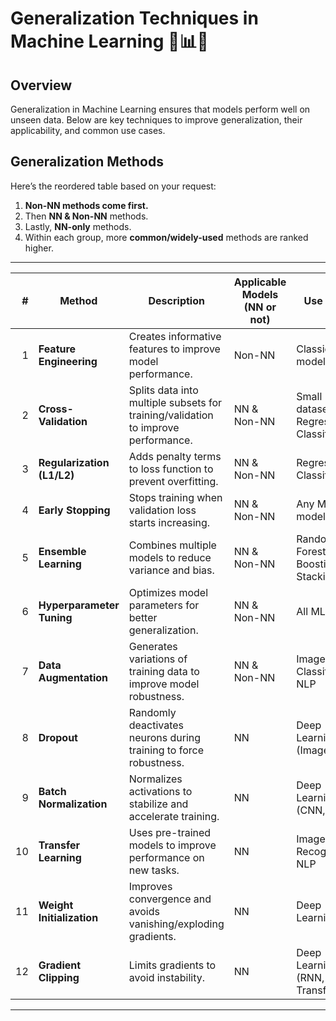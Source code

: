 # Generalization Techniques in Machine Learning 🎯📊✨

## Overview 
Generalization in Machine Learning ensures that models perform well on unseen data. Below are key techniques to improve generalization, their applicability, and common use cases.

## Generalization Methods 

Here’s the reordered table based on your request:

1. **Non-NN methods come first.**
2. Then **NN & Non-NN** methods.
3. Lastly, **NN-only** methods.
4. Within each group, more **common/widely-used** methods are ranked higher.

---

| **#** | **Method**                | **Description** | **Applicable Models (NN or not)** | **Use Cases** | **PyTorch Syntax** | **TensorFlow Syntax** |
|------:|---------------------------|-----------------|-----------------------------------|----------------|--------------------|------------------------|
| 1 | **Feature Engineering**   | Creates informative features to improve model performance. | Non-NN | Classical ML models | `sklearn.feature_selection.SelectKBest()` | `tf.feature_column.numeric_column()` |
| 2 | **Cross-Validation**      | Splits data into multiple subsets for training/validation to improve performance. | NN & Non-NN | Small datasets, Regression, Classification | `sklearn.model_selection.KFold(n_splits=5)` | `tf.data.experimental.sample_from_datasets()` |
| 3 | **Regularization (L1/L2)**| Adds penalty terms to loss function to prevent overfitting. | NN & Non-NN | Regression, Classification | `torch.nn.L1Loss()` / `torch.nn.MSELoss(weight_decay=0.01)` | `tf.keras.regularizers.l1(0.01)`, `tf.keras.regularizers.l2(0.01)` |
| 4 | **Early Stopping**        | Stops training when validation loss starts increasing. | NN & Non-NN | Any ML model | `torch.optim.lr_scheduler.ReduceLROnPlateau(optimizer, patience=5)` | `tf.keras.callbacks.EarlyStopping(patience=5)` |
| 5 | **Ensemble Learning**     | Combines multiple models to reduce variance and bias. | NN & Non-NN | Random Forest, Boosting, Stacking | `sklearn.ensemble.RandomForestClassifier()` | `tf.keras.models.clone_model()` |
| 6 | **Hyperparameter Tuning** | Optimizes model parameters for better generalization. | NN & Non-NN | All ML models | `Optuna: study.optimize(objective, n_trials=100)` | `KerasTuner: RandomSearch()` |
| 7 | **Data Augmentation**     | Generates variations of training data to improve model robustness. | NN & Non-NN | Image Classification, NLP | `torchvision.transforms.RandomHorizontalFlip()` | `tf.keras.preprocessing.image.ImageDataGenerator(horizontal_flip=True)` |
| 8 | **Dropout**               | Randomly deactivates neurons during training to force robustness. | NN | Deep Learning (Image, NLP) | `torch.nn.Dropout(p=0.5)` | `tf.keras.layers.Dropout(0.5)` |
| 9 | **Batch Normalization**   | Normalizes activations to stabilize and accelerate training. | NN | Deep Learning (CNN, RNN) | `torch.nn.BatchNorm2d(num_features)` | `tf.keras.layers.BatchNormalization()` |
| 10 | **Transfer Learning**     | Uses pre-trained models to improve performance on new tasks. | NN | Image Recognition, NLP | `torch.hub.load('pytorch/vision:v0.10.0', 'resnet18', pretrained=True)` | `tf.keras.applications.ResNet50(weights='imagenet')` |
| 11 | **Weight Initialization** | Improves convergence and avoids vanishing/exploding gradients. | NN | Deep Learning | `torch.nn.init.xavier_uniform_(tensor)` | `tf.keras.initializers.GlorotUniform()` |
| 12 | **Gradient Clipping**     | Limits gradients to avoid instability. | NN | Deep Learning (RNN, Transformers) | `torch.nn.utils.clip_grad_norm_(model.parameters(), max_norm=1.0)` | `tf.keras.optimizers.Adam(clipnorm=1.0)` |

---
